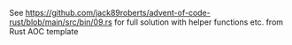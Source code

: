 See https://github.com/jack89roberts/advent-of-code-rust/blob/main/src/bin/09.rs for full solution with helper functions etc. from Rust AOC template
